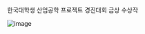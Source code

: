 한국대학생 산업공학 프로젝트 경진대회
금상 수상작

![image](https://user-images.githubusercontent.com/108215180/199631000-21ad2df5-32ff-49c8-b8ef-7869349d8384.png)
